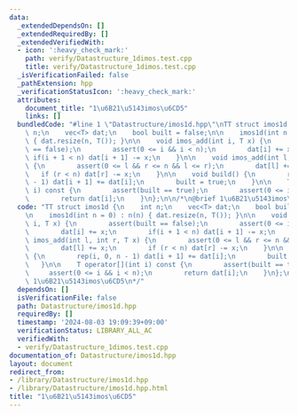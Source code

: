 ```yaml
---
data:
  _extendedDependsOn: []
  _extendedRequiredBy: []
  _extendedVerifiedWith:
  - icon: ':heavy_check_mark:'
    path: verify/Datastructure_1dimos.test.cpp
    title: verify/Datastructure_1dimos.test.cpp
  _isVerificationFailed: false
  _pathExtension: hpp
  _verificationStatusIcon: ':heavy_check_mark:'
  attributes:
    document_title: "1\u6B21\u5143imos\u6CD5"
    links: []
  bundledCode: "#line 1 \"Datastructure/imos1d.hpp\"\nTT struct imos1d {\n    int\
    \ n;\n    vec<T> dat;\n    bool built = false;\n\n    imos1d(int n = 0) : n(n)\
    \ { dat.resize(n, T()); }\n\n    void imos_add(int i, T x) {\n        assert(built\
    \ == false);\n        assert(0 <= i && i < n);\n        dat[i] += x;\n       \
    \ if(i + 1 < n) dat[i + 1] -= x;\n    }\n\n    void imos_add(int l, int r, T x)\
    \ {\n        assert(0 <= l && r <= n && l <= r);\n        dat[l] += x;\n     \
    \   if (r < n) dat[r] -= x;\n    }\n\n    void build() {\n        rep(i, 0, n\
    \ - 1) dat[i + 1] += dat[i];\n        built = true;\n    }\n\n    T operator[](int\
    \ i) const {\n        assert(built == true);\n        assert(0 <= i && i < n);\n\
    \        return dat[i];\n    }\n};\n\n/*\n@brief 1\u6B21\u5143imos\u6CD5\n*/\n"
  code: "TT struct imos1d {\n    int n;\n    vec<T> dat;\n    bool built = false;\n\
    \n    imos1d(int n = 0) : n(n) { dat.resize(n, T()); }\n\n    void imos_add(int\
    \ i, T x) {\n        assert(built == false);\n        assert(0 <= i && i < n);\n\
    \        dat[i] += x;\n        if(i + 1 < n) dat[i + 1] -= x;\n    }\n\n    void\
    \ imos_add(int l, int r, T x) {\n        assert(0 <= l && r <= n && l <= r);\n\
    \        dat[l] += x;\n        if (r < n) dat[r] -= x;\n    }\n\n    void build()\
    \ {\n        rep(i, 0, n - 1) dat[i + 1] += dat[i];\n        built = true;\n \
    \   }\n\n    T operator[](int i) const {\n        assert(built == true);\n   \
    \     assert(0 <= i && i < n);\n        return dat[i];\n    }\n};\n\n/*\n@brief\
    \ 1\u6B21\u5143imos\u6CD5\n*/"
  dependsOn: []
  isVerificationFile: false
  path: Datastructure/imos1d.hpp
  requiredBy: []
  timestamp: '2024-08-03 19:09:39+09:00'
  verificationStatus: LIBRARY_ALL_AC
  verifiedWith:
  - verify/Datastructure_1dimos.test.cpp
documentation_of: Datastructure/imos1d.hpp
layout: document
redirect_from:
- /library/Datastructure/imos1d.hpp
- /library/Datastructure/imos1d.hpp.html
title: "1\u6B21\u5143imos\u6CD5"
---
```

